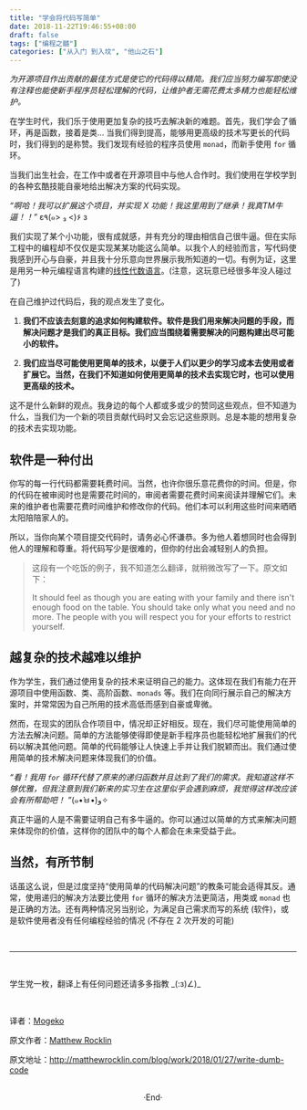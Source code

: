 ```yaml
---
title: "学会将代码写简单"
date: 2018-11-22T19:46:55+08:00
draft: false
tags: ["编程之髓"]
categories: ["从入门 到入坟", "他山之石"]
---
```

<!-- 
<img alt="" src="https://mogeko.github.io/blog-images/034/" >
<span class="spoiler" ></span>
&emsp;&emsp;
 -->

*为开源项目作出贡献的最佳方式是使它的代码得以精简。我们应当努力编写即使没有注释也能使新手程序员轻松理解的代码，让维护者无需花费太多精力也能轻松维护。*

<!-- more -->

在学生时代，我们乐于使用更加复杂的技巧去解决新的难题。首先，我们学会了循环，再是函数，接着是类… 当我们得到提高，能够用更高级的技术写更长的代码时，我们得到的是称赞。我们发现有经验的程序员使用 `monad`，而新手使用 `for` 循环。

当我们出生社会，在工作中或者在开源项目中与他人合作时。我们使用在学校学到的各种玄酷技能自豪地给出解决方案的代码实现。

*“啊哈！我可以扩展这个项目，并实现 X 功能！我这里用到了继承！我真TM牛逼！！”* ε٩(๑> ₃ <)۶ з

我们实现了某个小功能，很有成就感，并有充分的理由相信自己很牛逼。但在实际工程中的编程却不仅仅是实现某某功能这么简单。以我个人的经验而言，写代码使我感到开心与自豪，并且我十分乐意向世界展示我所知道的一切。有例为证，这里是用另一种元编程语言构建的[线性代数语言](https://github.com/mrocklin/matrix-algebra)。(注意，这玩意已经很多年没人碰过了)

在自己维护过代码后，我的观点发生了变化。

1. **我们不应该去刻意的追求如何构建软件。软件是我们用来解决问题的手段，而解决问题才是我们的真正目标。我们应当围绕着需要解决的问题构建出尽可能小的软件。**

2. **我们应当尽可能使用更简单的技术，以便于人们以更少的学习成本去使用或者扩展它。当然，在我们不知道如何使用更简单的技术去实现它时，也可以使用更高级的技术。**

这不是什么新鲜的观点。我身边的每个人都或多或少的赞同这些观点，但不知道为什么，当我们为一个新的项目贡献代码时又会忘记这些原则。总是本能的想用复杂的技术去实现功能。

## 软件是一种付出

你写的每一行代码都需要耗费时间。当然，也许你很乐意花费你的时间。但是，你的代码在被审阅时也是需要花时间的，审阅者需要花费时间来阅读并理解它们。未来的维护者也需要花费时间维护和修改你的代码。他们本可以利用这些时间来晒晒太阳陪陪家人的。

所以，当你向某个项目提交代码时，请务必心怀谦恭。多为他人着想同时也会得到他人的理解和尊重。将代码写少是很难的，但你的付出会减轻别人的负担。

> 这段有一个吃饭的例子，我不知道怎么翻译，就稍微改写了一下。原文如下：
>
> It should feel as though you are eating with your family and there isn't enough food on the table. You should take only what you need and no more. The people with you will respect you for your efforts to restrict yourself.

## 越复杂的技术越难以维护

作为学生，我们通过使用复杂的技术来证明自己的能力。这体现在我们有能力在开源项目中使用函数、类、高阶函数、`monads` 等。我们在向同行展示自己的解决方案时，并常常因为自己所用的技术高低而感到自豪或卑微。

然而，在现实的团队合作项目中，情况却正好相反。现在，我们尽可能使用简单的方法去解决问题。简单的方法能够使得即使是新手程序员也能轻松地扩展我们的代码以解决其他问题。简单的代码能够让人快速上手并让我们脱颖而出。我们通过使用简单的技术解决问题来体现我们的价值。

*“看！我用 `for` 循环代替了原来的递归函数并且达到了我们的需求。我知道这样不够优雅，但我注意到我们新来的实习生在这里似乎会遇到麻烦，我觉得这样改应该会有所帮助吧！ ”*(๑•̀ㅂ•́)و✧ 

真正牛逼的人是不需要证明自己有多牛逼的。你可以通过以简单的方式来解决问题来体现你的价值，这样你的团队中的每个人都会在未来受益于此。

## 当然，有所节制

话虽这么说，但是过度坚持“使用简单的代码解决问题”的教条可能会适得其反。通常，使用递归的解决方法要比使用 `for` 循环的解决方法更简洁，用类或 `monad` 也是正确的方法。还有两种情况另当别论，为满足自己需求而写的系统 (软件)，或是软件使用者没有任何编程经验的情况 (不存在 2 次开发的可能)

<br>

---

<br>

学生党一枚，翻译上有任何问题还请多多指教 \_(:з)∠)\_

<br>

译者：[Mogeko](https://mogeko.github.io/about/)

原文作者：[Matthew Rocklin](http://matthewrocklin.com/)

原文地址：<http://matthewrocklin.com/blog/work/2018/01/27/write-dumb-code>





<br>

<center>  ·End·  </center>